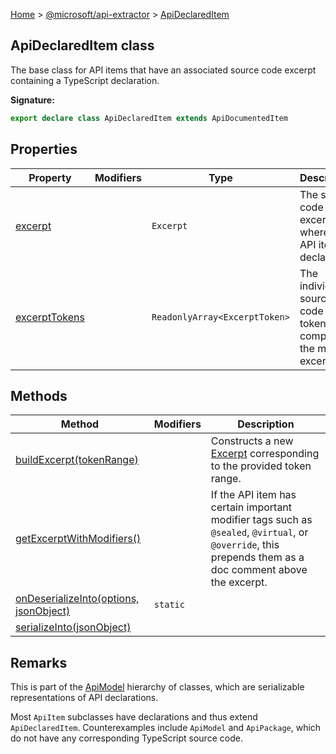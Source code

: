 [Home](./index) &gt; [@microsoft/api-extractor](./api-extractor.md) &gt; [ApiDeclaredItem](./api-extractor.apideclareditem.md)

## ApiDeclaredItem class

The base class for API items that have an associated source code excerpt containing a TypeScript declaration.

<b>Signature:</b>

```typescript
export declare class ApiDeclaredItem extends ApiDocumentedItem 
```

## Properties

|  Property | Modifiers | Type | Description |
|  --- | --- | --- | --- |
|  [excerpt](./api-extractor.apideclareditem.excerpt.md) |  | `Excerpt` | The source code excerpt where the API item is declared. |
|  [excerptTokens](./api-extractor.apideclareditem.excerpttokens.md) |  | `ReadonlyArray<ExcerptToken>` | The individual source code tokens that comprise the main excerpt. |

## Methods

|  Method | Modifiers | Description |
|  --- | --- | --- |
|  [buildExcerpt(tokenRange)](./api-extractor.apideclareditem.buildexcerpt.md) |  | Constructs a new [Excerpt](./api-extractor.excerpt.md) corresponding to the provided token range. |
|  [getExcerptWithModifiers()](./api-extractor.apideclareditem.getexcerptwithmodifiers.md) |  | If the API item has certain important modifier tags such as `@sealed`<!-- -->, `@virtual`<!-- -->, or `@override`<!-- -->, this prepends them as a doc comment above the excerpt. |
|  [onDeserializeInto(options, jsonObject)](./api-extractor.apideclareditem.ondeserializeinto.md) | `static` |  |
|  [serializeInto(jsonObject)](./api-extractor.apideclareditem.serializeinto.md) |  |  |

## Remarks

This is part of the [ApiModel](./api-extractor.apimodel.md) hierarchy of classes, which are serializable representations of API declarations.

Most `ApiItem` subclasses have declarations and thus extend `ApiDeclaredItem`<!-- -->. Counterexamples include `ApiModel` and `ApiPackage`<!-- -->, which do not have any corresponding TypeScript source code.

